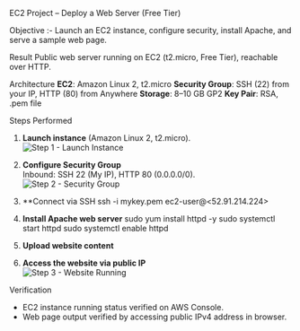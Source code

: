  EC2 Project – Deploy a Web Server (Free Tier)

 Objective :-
Launch an EC2 instance, configure security, install Apache, and serve a sample web page.

Result
Public web server running on EC2 (t2.micro, Free Tier), reachable over HTTP.

 Architecture
**EC2**: Amazon Linux 2, t2.micro
 **Security Group**: SSH (22) from your IP, HTTP (80) from Anywhere
 **Storage**: 8–10 GB GP2
 **Key Pair**: RSA, .pem file

 Steps Performed

1. **Launch instance** (Amazon Linux 2, t2.micro).  
   ![Step 1 - Launch Instance](images/Screenshot%202025-08-24%20003227.jpg)


2. **Configure Security Group**  
   Inbound: SSH 22 (My IP), HTTP 80 (0.0.0.0/0).  
   ![Step 2 - Security Group](images/Screenshot%202025-08-24%20003422.jpg)

3. **Connect via SSH
    ssh -i mykey.pem ec2-user@<52.91.214.224>


4. **Install Apache web server**
   sudo yum install httpd -y
   sudo systemctl start httpd
   sudo systemctl enable httpd


5. **Upload website content**

6. **Access the website via public IP**  
![Step 3 - Website Running](images/Screenshot%202025-08-24%20003128.jpg)


  Verification  
- EC2 instance running status verified on AWS Console.
- Web page output verified by accessing public IPv4 address in browser.




